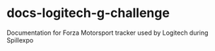 # docs-logitech-g-challenge
Documentation for Forza Motorsport tracker used by Logitech during Spillexpo
